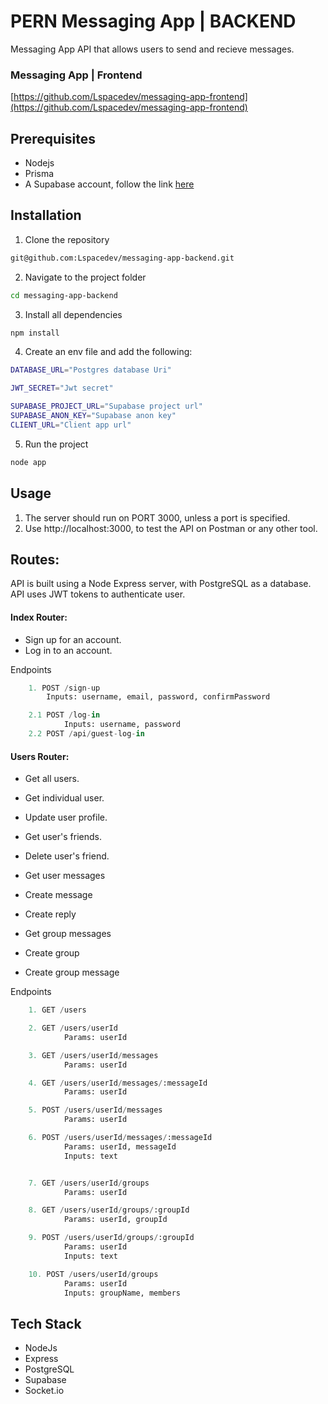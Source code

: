 # PERN Messaging App | BACKEND

Messaging App API that allows users to send and recieve messages.

### Messaging App | Frontend

[https://github.com/Lspacedev/messaging-app-frontend](https://github.com/Lspacedev/messaging-app-frontend)

## Prerequisites

- Nodejs
- Prisma
- A Supabase account, follow the link [here](https://supabase.com/)

## Installation

1. Clone the repository

```bash
git@github.com:Lspacedev/messaging-app-backend.git
```

2. Navigate to the project folder

```bash
cd messaging-app-backend
```

3.  Install all dependencies

```bash
npm install
```

4. Create an env file and add the following:

```bash
DATABASE_URL="Postgres database Uri"

JWT_SECRET="Jwt secret"

SUPABASE_PROJECT_URL="Supabase project url"
SUPABASE_ANON_KEY="Supabase anon key"
CLIENT_URL="Client app url"

```

5. Run the project

```bash
node app
```

## Usage

1. The server should run on PORT 3000, unless a port is specified.
2. Use http://localhost:3000, to test the API on Postman or any other tool.

## Routes:

API is built using a Node Express server, with PostgreSQL as a database.
API uses JWT tokens to authenticate user.

#### Index Router:

- Sign up for an account.
- Log in to an account.

Endpoints

```python
    1. POST /sign-up
        Inputs: username, email, password, confirmPassword

    2.1 POST /log-in
            Inputs: username, password
    2.2 POST /api/guest-log-in

```

#### Users Router:

- Get all users.
- Get individual user.
- Update user profile.
- Get user's friends.
- Delete user's friend.

- Get user messages
- Create message
- Create reply

- Get group messages
- Create group
- Create group message

Endpoints

```python
    1. GET /users

    2. GET /users/userId
            Params: userId

    3. GET /users/userId/messages
            Params: userId

    4. GET /users/userId/messages/:messageId
            Params: userId

    5. POST /users/userId/messages
            Params: userId

    6. POST /users/userId/messages/:messageId
            Params: userId, messageId
            Inputs: text


    7. GET /users/userId/groups
            Params: userId

    8. GET /users/userId/groups/:groupId
            Params: userId, groupId

    9. POST /users/userId/groups/:groupId
            Params: userId
            Inputs: text

    10. POST /users/userId/groups
            Params: userId
            Inputs: groupName, members


```

## Tech Stack

- NodeJs
- Express
- PostgreSQL
- Supabase
- Socket.io

